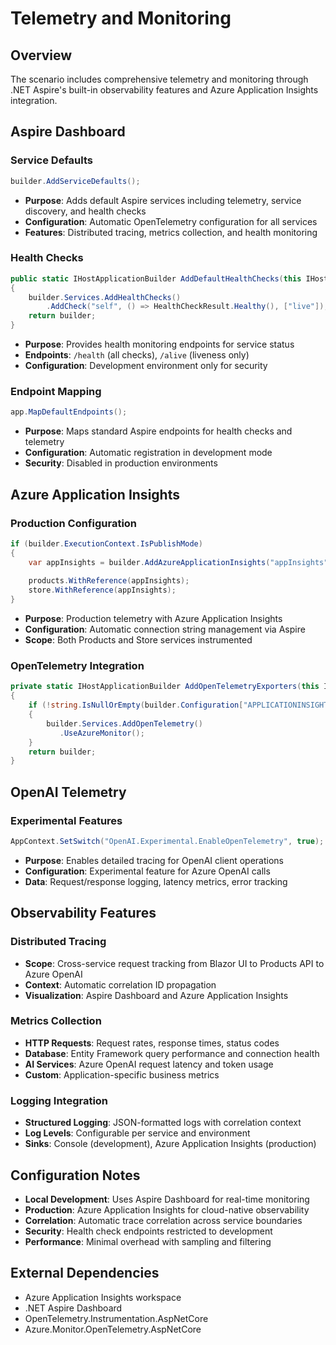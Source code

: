 # Telemetry and Monitoring

## Overview
The scenario includes comprehensive telemetry and monitoring through .NET Aspire's built-in observability features and Azure Application Insights integration.

## Aspire Dashboard

### Service Defaults
```csharp
builder.AddServiceDefaults();
```
- **Purpose**: Adds default Aspire services including telemetry, service discovery, and health checks
- **Configuration**: Automatic OpenTelemetry configuration for all services
- **Features**: Distributed tracing, metrics collection, and health monitoring

### Health Checks
```csharp
public static IHostApplicationBuilder AddDefaultHealthChecks(this IHostApplicationBuilder builder)
{
    builder.Services.AddHealthChecks()
        .AddCheck("self", () => HealthCheckResult.Healthy(), ["live"]);
    return builder;
}
```
- **Purpose**: Provides health monitoring endpoints for service status
- **Endpoints**: `/health` (all checks), `/alive` (liveness only)
- **Configuration**: Development environment only for security

### Endpoint Mapping
```csharp
app.MapDefaultEndpoints();
```
- **Purpose**: Maps standard Aspire endpoints for health checks and telemetry
- **Configuration**: Automatic registration in development mode
- **Security**: Disabled in production environments

## Azure Application Insights

### Production Configuration
```csharp
if (builder.ExecutionContext.IsPublishMode)
{
    var appInsights = builder.AddAzureApplicationInsights("appInsights");
    
    products.WithReference(appInsights);
    store.WithReference(appInsights);
}
```
- **Purpose**: Production telemetry with Azure Application Insights
- **Configuration**: Automatic connection string management via Aspire
- **Scope**: Both Products and Store services instrumented

### OpenTelemetry Integration
```csharp
private static IHostApplicationBuilder AddOpenTelemetryExporters(this IHostApplicationBuilder builder)
{
    if (!string.IsNullOrEmpty(builder.Configuration["APPLICATIONINSIGHTS_CONNECTION_STRING"]))
    {
        builder.Services.AddOpenTelemetry()
           .UseAzureMonitor();
    }
    return builder;
}
```

## OpenAI Telemetry

### Experimental Features
```csharp
AppContext.SetSwitch("OpenAI.Experimental.EnableOpenTelemetry", true);
```
- **Purpose**: Enables detailed tracing for OpenAI client operations
- **Configuration**: Experimental feature for Azure OpenAI calls
- **Data**: Request/response logging, latency metrics, error tracking

## Observability Features

### Distributed Tracing
- **Scope**: Cross-service request tracking from Blazor UI to Products API to Azure OpenAI
- **Context**: Automatic correlation ID propagation
- **Visualization**: Aspire Dashboard and Azure Application Insights

### Metrics Collection
- **HTTP Requests**: Request rates, response times, status codes
- **Database**: Entity Framework query performance and connection health  
- **AI Services**: Azure OpenAI request latency and token usage
- **Custom**: Application-specific business metrics

### Logging Integration
- **Structured Logging**: JSON-formatted logs with correlation context
- **Log Levels**: Configurable per service and environment
- **Sinks**: Console (development), Azure Application Insights (production)

## Configuration Notes
- **Local Development**: Uses Aspire Dashboard for real-time monitoring
- **Production**: Azure Application Insights for cloud-native observability
- **Correlation**: Automatic trace correlation across service boundaries
- **Security**: Health check endpoints restricted to development
- **Performance**: Minimal overhead with sampling and filtering

## External Dependencies
- Azure Application Insights workspace
- .NET Aspire Dashboard
- OpenTelemetry.Instrumentation.AspNetCore
- Azure.Monitor.OpenTelemetry.AspNetCore